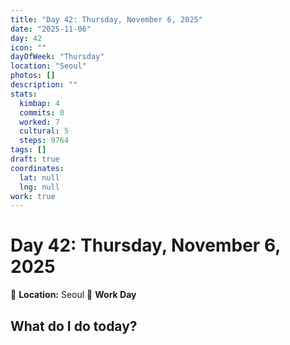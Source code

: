 ```yaml
---
title: "Day 42: Thursday, November 6, 2025"
date: "2025-11-06"
day: 42
icon: ""
dayOfWeek: "Thursday"
location: "Seoul"
photos: []
description: ""
stats:
  kimbap: 4
  commits: 0
  worked: 7
  cultural: 5
  steps: 9764
tags: []
draft: true
coordinates:
  lat: null
  lng: null
work: true
---
```

# Day 42: Thursday, November 6, 2025

📍 **Location:** Seoul
💼 **Work Day**

## What do I do today?


